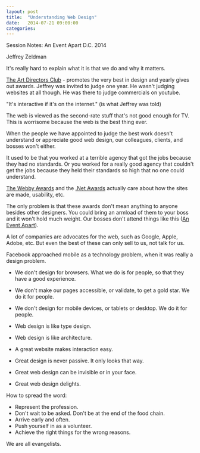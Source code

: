 ```yaml
---
layout: post
title:  "Understanding Web Design"
date:   2014-07-21 09:00:00
categories:
---
```


Session Notes: An Event Apart D.C. 2014


Jeffrey Zeldman  

It's really hard to explain what it is that we do and why it matters.

[The Art Directors Club](http://adcglobal.org/) - promotes the very best in design and yearly gives out awards. Jeffrey was invited to judge one year. He wasn't judging websites at all though. He was there to judge commercials on youtube.

"It's interactive if it's on the internet." (is what Jeffrey was told)

The web is viewed as the second-rate stuff that's not good enough for TV. This is worrisome because the web is the best thing ever.

When the people we have appointed to judge the best work doesn't understand or appreciate good web design, our colleagues, clients, and bosses won't either.

It used to be that you worked at a terrible agency that got the jobs because they had no standards. Or you worked for a really good agency that couldn't get the jobs because they held their standards so high that no one could understand.

[The Webby Awards](http://www.webbyawards.com/) and the [.Net Awards](https://thenetawards.com/) actually care about how the sites are made, usability, etc.

The only problem is that these awards don't mean anything to anyone besides other designers. You could bring an armload of them to your boss and it won't hold much weight. Our bosses don't attend things like this ([An Event Apart](http://www.aneventapart.com)).

A lot of companies are advocates for the web, such as Google, Apple, Adobe, etc. But even the best of these can only sell to us, not talk for us.

Facebook approached mobile as a technology problem, when it was really a design problem.


- We don't design for browsers. What we do is for people, so that they have a good experience.
- We don't make our pages accessible, or validate, to get a gold star. We do it for people.
- We don't design for mobile devices, or tablets or desktop. We do it for people.
- Web design is like type design.
- Web design is like architecture.  


- A great website makes interaction easy.
- Great design is never passive. It only looks that way.
- Great web design can be invisible or in your face.
- Great web design delights.  


How to spread the word:

- Represent the profession.
- Don't wait to be asked. Don't be at the end of the food chain.
- Arrive early and often.
- Push yourself in as a volunteer.
- Achieve the right things for the wrong reasons.

We are all evangelists.